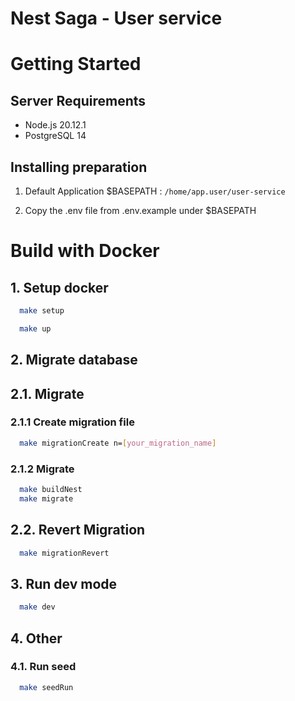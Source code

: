 # Nest Saga - User service

# Getting Started

## Server Requirements

- Node.js 20.12.1
- PostgreSQL 14

## Installing preparation

1. Default Application $BASEPATH : `/home/app.user/user-service`

2. Copy the .env file from .env.example under $BASEPATH

# Build with Docker

## 1. Setup docker

```bash
  make setup
```

```bash
  make up
```

## 2. Migrate database

## 2.1. Migrate

### 2.1.1 Create migration file
```bash
  make migrationCreate n=[your_migration_name]
```

### 2.1.2 Migrate
```bash
  make buildNest
  make migrate
```

## 2.2. Revert Migration

```bash
  make migrationRevert
```

## 3. Run dev mode

```bash
  make dev
```

## 4. Other

### 4.1. Run seed

```bash
  make seedRun
```

